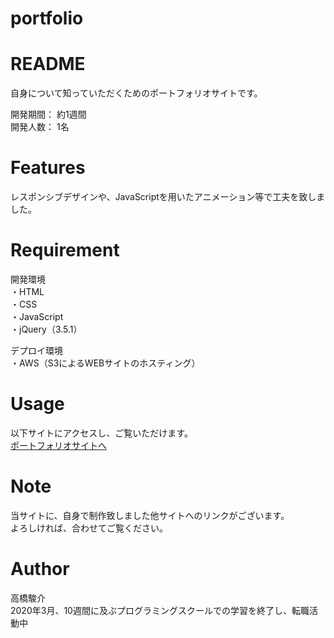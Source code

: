 # portfolio

# README
 自身について知っていただくためのポートフォリオサイトです。<br>

 開発期間： 約1週間<br>
 開発人数： 1名
 
# Features
 レスポンシブデザインや、JavaScriptを用いたアニメーション等で工夫を致しました。
 
# Requirement
 開発環境<br>
 ・HTML<br>
 ・CSS<br>
 ・JavaScript<br>
 ・jQuery（3.5.1）
 
 デプロイ環境<br>
 ・AWS（S3によるWEBサイトのホスティング）
 
# Usage
 以下サイトにアクセスし、ご覧いただけます。<br>
 <a href="http://takahashi-portfolio.s3-website-ap-northeast-1.amazonaws.com/">ポートフォリオサイトへ</a>
 
# Note
当サイトに、自身で制作致しました他サイトへのリンクがございます。<br>
よろしければ、合わせてご覧ください。<br>

# Author
高橋駿介<br>
2020年3月、10週間に及ぶプログラミングスクールでの学習を終了し、転職活動中
